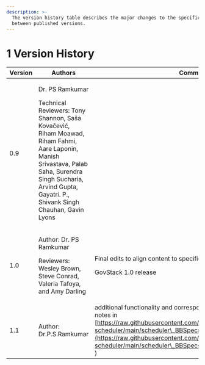 ```yaml
---
description: >-
  The version history table describes the major changes to the specifications
  between published versions.
---
```


# 1 Version History

| Version | Authors                                                                                                                                                                                                                                        | Comment                                                                                                                                                                                                                                                                                                                            |
| ------- | ---------------------------------------------------------------------------------------------------------------------------------------------------------------------------------------------------------------------------------------------- | ---------------------------------------------------------------------------------------------------------------------------------------------------------------------------------------------------------------------------------------------------------------------------------------------------------------------------------- |
| 0.9     | <p>Dr. PS Ramkumar</p><p>Technical Reviewers: Tony Shannon, Saša Kovačević, Riham Moawad, Riham Fahmi, Aare Laponin, Manish Srivastava, Palab Saha, Surendra Singh Sucharia, Arvind Gupta, Gayatri. P., Shivank Singh Chauhan, Gavin Lyons</p> |                                                                                                                                                                                                                                                                                                                                    |
| 1.0     | <p>Author: Dr. PS Ramkumar</p><p>Reviewers: Wesley Brown, Steve Conrad, Valeria Tafoya, and Amy Darling</p>                                                                                                                                    | <p>Final edits to align content to specification template for</p><p> GovStack 1.0 release</p>                                                                                                                                                                                                                                      |
| 1.1     | Author: Dr.P.S.Ramkumar                                                                                                                                                                                                                        | additional functionality and corresponding api updates ( related notes in [https://raw.githubusercontent.com/GovStackWorkingGroup/bb-scheduler/main/scheduler\_BBSpecs\_sept2023\_release\_notes.txt](https://raw.githubusercontent.com/GovStackWorkingGroup/bb-scheduler/main/scheduler\_BBSpecs\_sept2023\_release\_notes.txt) ) |

